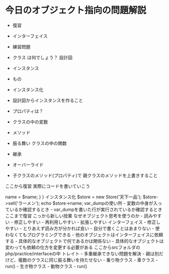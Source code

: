 # 今日のオブジェクト指向の問題解説

- 復習
- インターフェイス
- 練習問題

- クラス
は何でしょう？
設計図

- インスタンス
 - もの

- インスタンス化
 - 設計図からインスタンスを作ること

- プロパティは？
 - クラスの中の変数

- メソッド
 - 振る舞い クラスの中の関数

- 継承

- オーバーライド
 - 子クラスのメソッド(プロパティ)で
   親クラスのメソッドを上書きすること

ここから復習
実際にコードを書いていこう

<?php

    class Store
    {
        プロパティ
        public $name;

        質問publicじゃなくても良いんですか？

        private $salles;
        
        メソッド
        public function sell($item)
        {
          echo $item.'売りました';
        }

        public function __construct($name)
        {
          このthisはこのクラスのインスタンスという意味
          $this->name = $name;
        }
    }
    
    インスタンス化
    $store = new Store('天下一品');

    $store->sell('ラーメン');

    echo $store->name;

    var_dumpの使い所
     - 変数の中身が入っているか確認するとき
     - var_dumpを書いた行が実行されているか確認するとき 

ここまで復習



こっから新しい授業

なぜオブジェクト思考を使うのか
- 読みやすい
- 修正しやすい
- 再利用しやすい
- 拡張しやすい

インターフェイス
- 修正しやすい
- とりあえず読み方が分かれば良い
- 自分で書くことはあまりない
  - 使わなくてもプログラミングできる
- 他のオブジェクトはインターフェイスに依頼する
  - 具体的なオブジェクトで何であるかは関係ない
  - 具体的なオブジェクトは変わっても依頼の仕方を変更する必要がある

ここからsrcフォルダのphp/practice/interfaceの中

トレイト
- 多重継承できない問題を解決
- 親は別だけど、複数のクラスに同じ振る舞いを持たせない

- 乗り物クラス
  - 車クラス
    - run()

- 生き物クラス
  - 動物クラス
    - run() 


